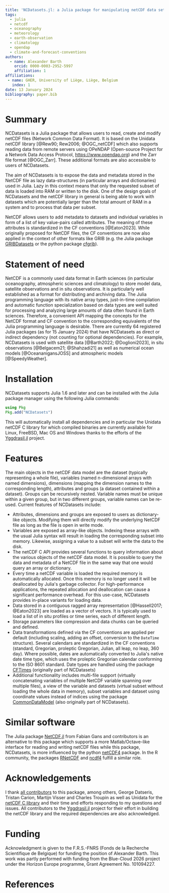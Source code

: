 ```yaml
---
title: 'NCDatasets.jl: a Julia package for manipulating netCDF data sets'
tags:
  - julia
  - netcdf
  - oceanography
  - meteorology
  - earth-observation
  - climatology
  - opendap
  - climate-and-forecast-conventions
authors:
  - name: Alexander Barth
    orcid: 0000-0003-2952-5997
    affiliation: 1
affiliations:
 - name: GHER, University of Liège, Liège, Belgium
   index: 1
date: 13 January 2024
bibliography: paper.bib
---
```


# Summary

NCDatasets is a Julia package that allows users to read, create and modify netCDF files (Network Common Data Format). It is based on the Unidata netCDF library [@Rew90; Rew2006; @OGC_netCDF] which also supports reading data from remote servers using OPeNDAP (Open-source Project for a Network Data Access Protocol, https://www.opendap.org) and the Zarr file format [@OGC_Zarr]. These additional formats are also accessible to users of NCDatasets.

The aim of NCDatasets is to expose the data and metadata stored in the NetCDF file as lazy data-structures (in particular arrays and dictionaries) used in Julia.
Lazy in this context means that only the requested subset of data is loaded into RAM or written to the disk. One of the design goals of NCDatasets and the netCDF library in general is being able to work with datasets which are potentially larger than the total amount of RAM in a system and to process that data per subset.

NetCDF allows users to add metadata to datasets and individual variables in form of a list of key value-pairs called attributes. The meaning of these attributes is
standardized in the CF conventions [@Eaton2023]. While originally proposed for NetCDF files, the CF conventions are now also applied in the context of other formats like GRIB (e.g. the Julia package [GRIBDatasets](https://github.com/JuliaGeo/GRIBDatasets.jl) or the python package [cfgrib](https://github.com/ecmwf/cfgrib)).


# Statement of need

NetCDF is a commonly used data format in Earth sciences (in particular oceanography, atmospheric sciences and climatology) to store model data, satellite observations and in situ observations. It is particularly well established as a format for distributing and archiving data. The Julia programming language with its native array types, just-in-time compilation and automatic function specialization based on data types are well suited for processing and analyzing large amounts of data often found in Earth sciences.
Therefore, a convenient API mapping the concepts for the NetCDF format and CF convention to the corresponding equivalents of the Julia programming language is desirable.
There are currently 64 registered Julia packages (as for 15 January 2024) that have NCDatasets as direct or indirect dependency (not counting for optional dependencies).
For example, NCDatasets is used with satellite data [@Barth2022; @Doglioni2023], in situ observations [@Belgacem21; @Shahzadi21] as well as numerical ocean models [@OceananigansJOSS] and atmospheric models [@SpeedyWeather].


# Installation

NCDatasets supports Julia 1.6 and later and can be installed with the Julia package manager using the following Julia commands:

```julia
using Pkg
Pkg.add("NCDatasets")
```

This will automatically install all dependencies and in particular the Unidata netCDF C library for which compiled binaries are currently available for Linux, FreeBSD, Mac OS and Windows thanks to the efforts of the [Yggdrasil.jl](https://github.com/JuliaPackaging/Yggdrasil/) project.

# Features

The main objects in the netCDF data model are the dataset (typically representing a whole file), variables (named n-dimensional arrays with named dimensions), dimensions (mapping the dimension names to the corresponding length), attributes and groups (a dataset contained within a dataset). Groups can be recursively nested. Variable names must be unique within a given group, but in two different groups, variable names can be re-used. Current features of NCDatasets include:

* Attributes, dimensions and groups are exposed to users as dictionary-like objects. Modifying them will directly modify the underlying NetCDF file as long as the file is open in write mode.
* Variables are exposed as array-like objects. Indexing these arrays with the usual Julia syntax will result in loading the corresponding subset into memory. Likewise, assigning a value to a subset will write the data to the disk.
* The netCDF C API provides several functions to query information about the various objects of the netCDF data model.  It is possible to query the data and metadata of a NetCDF file in the same way that one would query an array or dictionary.
* Every time a netCDF variable is loaded the required memory is automatically allocated. Once this memory is no longer used it will be deallocated by Julia's garbage collector. For high-performance applications, the repeated allocation and deallocation can cause a significant performance overhead. For this use-case, NCDatasets provides in-place variants for loading data.
* Data stored in a contiguous ragged array representation [@Hassell2017; @Eaton2023] are loaded as a vector of vectors. It is typically used to load a list of in situ profiles or time series, each of different length.
* Storage parameters like compression and data chunks can be queried and defined.
* Data transformations defined via the CF conventions are applied per default (including scaling, adding an offset, conversion to the `DateTime` structure). Several calendars are standardized in the CF conventions (standard, Gregorian, proleptic Gregorian, Julian, all leap, no leap, 360 day). Where possible, dates are automatically converted to Julia's native date time type, which uses the proleptic Gregorian calendar conforming to the ISO 8601 standard. Date types are handled using the package [CFTimes](https://github.com/JuliaGeo/CFTimes.jl) (originally part of NCDatasets)
* Additional functionality includes multi-file support (virtually concatenating variables of multiple NetCDF variable spanning over multiple files), a view of the variable and datasets (virtual subset without loading the whole data in memory), subset variables and dataset using coordinate values instead of indices using the package [CommonDataModel](https://github.com/JuliaGeo/CommonDataModel.jl) (also originally part of NCDatasets).


# Similar software

The Julia package [NetCDF.jl](https://github.com/JuliaGeo/NetCDF.jl) from Fabian Gans and contributors is an alternative to this package which supports a more Matlab/Octave-like interface for reading and writing netCDF files while this package, NCDatasets, is more influenced by the python [netCDF4](https://github.com/Unidata/netcdf4-python) package. In the R community, the packages [RNetCDF](https://github.com/mjwoods/RNetCDF) and [ncdf4](https://cirrus.ucsd.edu/~pierce/ncdf/) fulfill a similar role.

# Acknowledgements

I thank [all contributors](https://github.com/Alexander-Barth/NCDatasets.jl/graphs/contributors) to this package, among others, George Datseris, Tristan Carion, Martijn Visser and Charles Troupin as well as Unidata for the [netCDF C library](https://github.com/Unidata/netcdf-c) and their time and efforts responding to my questions and issues. All contributors to the [Yggdrasil.jl](https://github.com/JuliaPackaging/Yggdrasil/) project for their effort in building the netCDF library and the required dependencies are also acknowledged.

# Funding

Acknowledgment is given to the F.R.S.-FNRS (Fonds de la Recherche Scientifique de Belgique) for funding the position of Alexander Barth. This work was partly performed with funding from the Blue-Cloud 2026 project under the Horizon Europe programme, Grant Agreement No. 101094227.

# References

